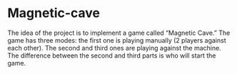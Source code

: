 # Magnetic-cave
The idea of the project is to implement a game called “Magnetic Cave.” The game has three modes: the first one is playing manually (2 players against each other). The second and third ones are playing against the machine. The difference between the second and third parts is who will start the game.
